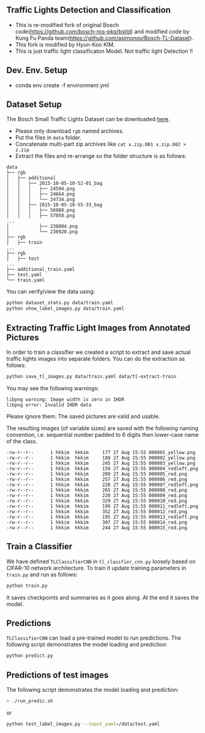 ## Traffic Lights Detection and Classification

* This is re-modified fork of original Bosch code(https://github.com/bosch-ros-pkg/bstld) and modified code by Kung Fu Panda team(https://github.com/asimonov/Bosch-TL-Dataset).
* This fork is modified by Hyun-Koo KIM.
* This is just traffic light classificaton Model. Not traffic light Detection !!

## Dev. Env. Setup

* conda env create -f environment.yml

## Dataset Setup

The Bosch Small Traffic Lights Dataset
can be downloaded [here](https://hci.iwr.uni-heidelberg.de/node/6132).

* Please only download `rgb` named archives.
* Put the files in `data` folder.
* Concatenate multi-part zip archives like `cat x.zip.001 x.zip.002 > z.zip`
* Extract the files and re-arrange so the folder structure is as follows:
```
data
├── rgb
│   ├── additional
│   │   ├── 2015-10-05-10-52-01_bag
│   │   │   ├── 24594.png
│   │   │   ├── 24664.png
│   │   │   └── 24734.png
│   │   ├── 2015-10-05-10-55-33_bag
│   │   │   ├── 56988.png
│   │   │   ├── 57058.png
...
│           ├── 238804.png
│           └── 238920.png
├── rgb
│   ├── train
...
├── rgb
│   ├── test
...
├── additional_train.yaml
├── test.yaml
└── train.yaml
```

You can verify/view the data using:
```bash
python dataset_stats.py data/train.yaml
python show_label_images.py data/train.yaml
```

## Extracting Traffic Light Images from Annotated Pictures

In order to train a classifier we created a script to
extract and save actual traffic lights images into
separate folders. You can do the extraction as follows:

```bash
python save_tl_images.py data/train.yaml data/tl-extract-train
```

You may see the following warnings:

```
libpng warning: Image width is zero in IHDR
libpng error: Invalid IHDR data
```

Please ignore them. The saved pictures are valid and usable.

The resulting images (of variable sizes) are saved with the following
naming convention, i.e. sequential number padded to 6 digits
then lower-case name of the class.

```
-rw-r--r--      1 hkkim  hkkim     177 27 Aug 15:55 000001_yellow.png
-rw-r--r--      1 hkkim  hkkim     188 27 Aug 15:55 000002_yellow.png
-rw-r--r--      1 hkkim  hkkim     245 27 Aug 15:55 000003_yellow.png
-rw-r--r--      1 hkkim  hkkim     159 27 Aug 15:55 000004_redleft.png
-rw-r--r--      1 hkkim  hkkim     200 27 Aug 15:55 000005_red.png
-rw-r--r--      1 hkkim  hkkim     257 27 Aug 15:55 000006_red.png
-rw-r--r--      1 hkkim  hkkim     228 27 Aug 15:55 000007_redleft.png
-rw-r--r--      1 hkkim  hkkim     265 27 Aug 15:55 000008_red.png
-rw-r--r--      1 hkkim  hkkim     220 27 Aug 15:55 000009_red.png
-rw-r--r--      1 hkkim  hkkim     329 27 Aug 15:55 000010_red.png
-rw-r--r--      1 hkkim  hkkim     199 27 Aug 15:55 000011_redleft.png
-rw-r--r--      1 hkkim  hkkim     352 27 Aug 15:55 000012_red.png
-rw-r--r--      1 hkkim  hkkim     195 27 Aug 15:55 000013_redleft.png
-rw-r--r--      1 hkkim  hkkim     307 27 Aug 15:55 000014_red.png
-rw-r--r--      1 hkkim  hkkim     244 27 Aug 15:55 000015_red.png
```

## Train a Classifier

We have defined `TLClassifierCNN` in `tl_classfier_cnn.py`
loosely based on CIFAR-10 network architecture.
To train it update training parameters in `train.py` and run
as follows:
```bash
python train.py
```

It saves checkpoints and summaries as it goes along.
At the end it saves the model.

## Predictions

`TLClassifierCNN` can load a pre-trained model to run predictions.
The following script demonstrates the model loading and prediction:
```bash
python predict.py
```

## Predictions of test images
The following script demonstrates the model loading and prediction:
```bash
> ./run_predic.sh
```
or
```bash
python test_label_images.py --input_yaml=/data/test.yaml
```

